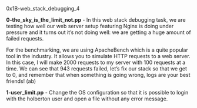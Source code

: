0x1B-web_stack_debugging_4

**0-the_sky_is_the_limit_not.pp** - In this web stack debugging task, we are testing how well our web server setup featuring Nginx is doing under pressure and it turns out it’s not doing well: we are getting a huge amount of failed requests.

For the benchmarking, we are using ApacheBench which is a quite popular tool in the industry. It allows you to simulate HTTP requests to a web server. In this case, I will make 2000 requests to my server with 100 requests at a time. We can see that 943 requests failed, let’s fix our stack so that we get to 0, and remember that when something is going wrong, logs are your best friends! (ab)

**1-user_limit.pp** - Change the OS configuration so that it is possible to login with the holberton user and open a file without any error message.